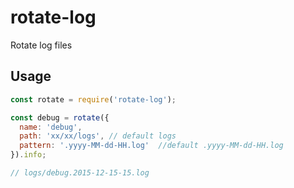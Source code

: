 # rotate-log

Rotate log files

## Usage

```javascript
const rotate = require('rotate-log');

const debug = rotate({
  name: 'debug',
  path: 'xx/xx/logs', // default logs
  pattern: '.yyyy-MM-dd-HH.log'  //default .yyyy-MM-dd-HH.log  
}).info;

// logs/debug.2015-12-15-15.log
```
